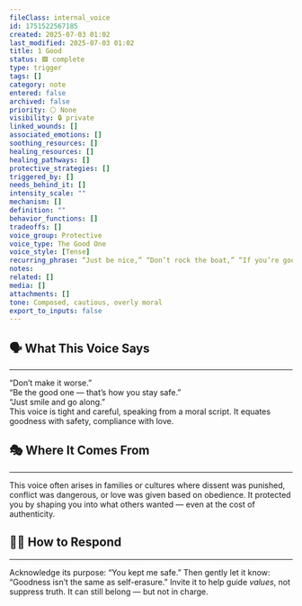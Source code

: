 ```yaml
---
fileClass: internal_voice
id: 1751522567185
created: 2025-07-03 01:02
last_modified: 2025-07-03 01:02
title: 1 Good
status: 🟩 complete
type: trigger
tags: []
category: note
entered: false
archived: false
priority: ⚪ None
visibility: 🔒 private
linked_wounds: []
associated_emotions: []
soothing_resources: []
healing_resources: []
healing_pathways: []
protective_strategies: []
triggered_by: []
needs_behind_it: []
intensity_scale: ""
mechanism: []
definition: ""
behavior_functions: []
tradeoffs: []
voice_group: Protective
voice_type: The Good One
voice_style: [Tense]
recurring_phrase: “Just be nice,” “Don’t rock the boat,” “If you’re good, you’ll be loved.”
notes: 
related: []
media: []
attachments: []
tone: Composed, cautious, overly moral
export_to_inputs: false
---
```


## 🗣️ What This Voice Says
---
“Don’t make it worse.”  
“Be the good one — that’s how you stay safe.”  
“Just smile and go along.”  
This voice is tight and careful, speaking from a moral script. It equates goodness with safety, compliance with love.

## 🎭 Where It Comes From
---
This voice often arises in families or cultures where dissent was punished, conflict was dangerous, or love was given based on obedience. It protected you by shaping you into what others wanted — even at the cost of authenticity.

## 🧘‍♂️ How to Respond
---
Acknowledge its purpose: “You kept me safe.” Then gently let it know: “Goodness isn’t the same as self-erasure.” Invite it to help guide *values*, not suppress truth. It can still belong — but not in charge.
